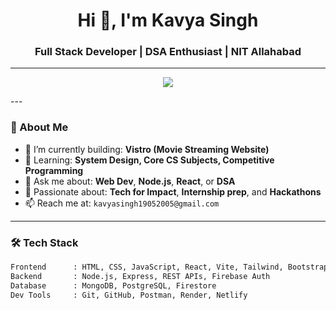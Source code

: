 <h1 align="center">Hi 👋, I'm Kavya Singh</h1>
<h3 align="center">Full Stack Developer | DSA Enthusiast | NIT Allahabad</h3>

---

<p align="center">
  <img src="https://readme-typing-svg.herokuapp.com?font=Fira+Code&size=24&duration=4000&pause=500&center=true&vCenter=true&width=600&height=50&lines=Full+Stack+Web+Developer;Building+ZestFuse+%7C+Drift+%7C+Vitsro;Loves+Problem+Solving+%26+Clean+UI+Designs;" />
</p>
---

### 🌟 About Me
- 🔭 I’m currently building: **Vistro (Movie Streaming Website)**   
- 🌱 Learning: **System Design, Core CS Subjects, Competitive Programming**
- 💬 Ask me about: **Web Dev**, **Node.js**, **React**, or **DSA**
- 🧠 Passionate about: **Tech for Impact**, **Internship prep**, and **Hackathons**
- 📫 Reach me at: `kavyasingh19052005@gmail.com`

---

### 🛠️ Tech Stack

```html
Frontend      : HTML, CSS, JavaScript, React, Vite, Tailwind, Bootstrap
Backend       : Node.js, Express, REST APIs, Firebase Auth
Database      : MongoDB, PostgreSQL, Firestore
Dev Tools     : Git, GitHub, Postman, Render, Netlify
